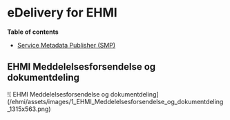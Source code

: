 # eDelivery for EHMI

**Table of contents**

- [Service Metadata Publisher (SMP)](/SMP/index.md)

## EHMI Meddelelsesforsendelse og dokumentdeling

<p>
![
EHMI Meddelelsesforsendelse og dokumentdeling](/ehmi/assets/images/1_EHMI_Meddelelsesforsendelse_og_dokumentdeling_1315x563.png)
